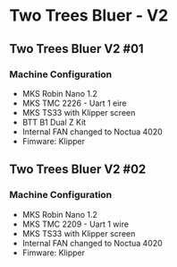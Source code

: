 # Two Trees Bluer - V2

## Two Trees Bluer V2 #01

### Machine Configuration 
  - MKS Robin Nano 1.2
  - MKS TMC 2226 - Uart 1 eire
  - MKS TS33 with Klipper screen 
  - BTT B1 Dual Z Kit
  - Internal FAN changed to Noctua 4020
  - Fimware: Klipper 
 
## Two Trees Bluer V2 #02

### Machine Configuration 
  - MKS Robin Nano 1.2
  - MKS TMC 2209 - Uart 1 wire
  - MKS TS33 with Klipper screen 
  - Internal FAN changed to Noctua 4020
  - Fimware: Klipper 
